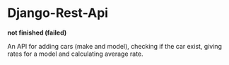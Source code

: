 # Django-Rest-Api

**not finished (failed)**

An API for adding cars (make and model), checking if the car exist, giving rates for a model and calculating average rate.
